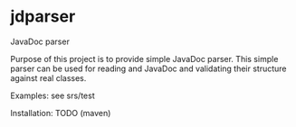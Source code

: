 jdparser
========

JavaDoc parser 

Purpose of this project is to provide simple JavaDoc parser. This simple parser can be used for reading and JavaDoc and validating their structure against real classes.

Examples: see srs/test

Installation: TODO (maven)
